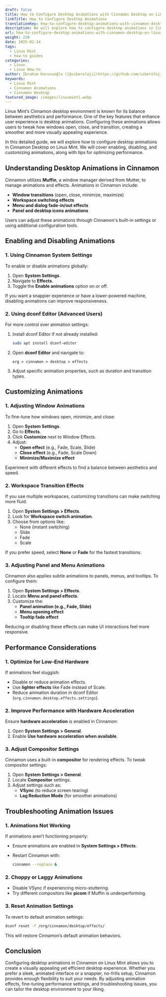 ```yaml
---
draft: false
title: How to Configure Desktop Animations with Cinnamon Desktop on Linux Mint
linkTitle: How to Configure Desktop Animations
translationKey: how-to-configure-desktop-animations-with-cinnamon-desktop-on-linux-mint
description: We will explore how to configure desktop animations in Cinnamon Desktop on Linux Mint.
url: how-to-configure-desktop-animations-with-cinnamon-desktop-on-linux-mint
weight: 220
date: 2025-02-14
tags:
  - Linux Mint
  - how-to guides
categories:
  - Linux
  - Linux How-to
author: İbrahim Korucuoğlu ([@siberoloji](https://github.com/siberoloji))
keywords:
  - Linux Mint
  - Cinnamon Animations
  - Cinnamon Desktop
featured_image: /images/linuxmint1.webp
---
```

Linux Mint’s Cinnamon desktop environment is known for its balance between aesthetics and performance. One of the key features that enhance user experience is desktop animations. Configuring these animations allows users to tweak how windows open, close, and transition, creating a smoother and more visually appealing experience.

In this detailed guide, we will explore how to configure desktop animations in Cinnamon Desktop on Linux Mint. We will cover enabling, disabling, and customizing animations, along with tips for optimizing performance.

## Understanding Desktop Animations in Cinnamon

Cinnamon utilizes **Muffin**, a window manager derived from Mutter, to manage animations and effects. Animations in Cinnamon include:

- **Window transitions** (open, close, minimize, maximize)
- **Workspace switching effects**
- **Menu and dialog fade-in/out effects**
- **Panel and desktop icons animations**

Users can adjust these animations through Cinnamon's built-in settings or using additional configuration tools.

## Enabling and Disabling Animations

### 1. Using Cinnamon System Settings

To enable or disable animations globally:

1. Open **System Settings**.
2. Navigate to **Effects**.
3. Toggle the **Enable animations** option on or off.

If you want a snappier experience or have a lower-powered machine, disabling animations can improve responsiveness.

### 2. Using dconf Editor (Advanced Users)

For more control over animation settings:

1. Install dconf Editor if not already installed:

   ```bash
   sudo apt install dconf-editor
   ```

2. Open **dconf Editor** and navigate to:

   ```
   org > cinnamon > desktop > effects
   ```

3. Adjust specific animation properties, such as duration and transition types.

## Customizing Animations

### 1. Adjusting Window Animations

To fine-tune how windows open, minimize, and close:

1. Open **System Settings**.
2. Go to **Effects**.
3. Click **Customize** next to Window Effects.
4. Adjust:
   - **Open effect** (e.g., Fade, Scale, Slide)
   - **Close effect** (e.g., Fade, Scale Down)
   - **Minimize/Maximize effect**

Experiment with different effects to find a balance between aesthetics and speed.

### 2. Workspace Transition Effects

If you use multiple workspaces, customizing transitions can make switching more fluid.

1. Open **System Settings > Effects**.
2. Look for **Workspace switch animation**.
3. Choose from options like:
   - None (instant switching)
   - Slide
   - Fade
   - Scale

If you prefer speed, select **None** or **Fade** for the fastest transitions.

### 3. Adjusting Panel and Menu Animations

Cinnamon also applies subtle animations to panels, menus, and tooltips. To configure them:

1. Open **System Settings > Effects**.
2. Locate **Menu and panel effects**.
3. Customize the:
   - **Panel animation (e.g., Fade, Slide)**
   - **Menu opening effect**
   - **Tooltip fade effect**

Reducing or disabling these effects can make UI interactions feel more responsive.

## Performance Considerations

### 1. Optimize for Low-End Hardware

If animations feel sluggish:

- Disable or reduce animation effects.
- Use **lighter effects** like Fade instead of Scale.
- Reduce animation duration in dconf Editor (`org.cinnamon.desktop.effects.settings`).

### 2. Improve Performance with Hardware Acceleration

Ensure **hardware acceleration** is enabled in Cinnamon:

1. Open **System Settings > General**.
2. Enable **Use hardware acceleration when available**.

### 3. Adjust Compositor Settings

Cinnamon uses a built-in **compositor** for rendering effects. To tweak compositor settings:

1. Open **System Settings > General**.
2. Locate **Compositor** settings.
3. Adjust settings such as:
   - **VSync** (to reduce screen tearing)
   - **Lag Reduction Mode** (for smoother animations)

## Troubleshooting Animation Issues

### 1. Animations Not Working

If animations aren’t functioning properly:

- Ensure animations are enabled in **System Settings > Effects**.
- Restart Cinnamon with:

  ```bash
  cinnamon --replace &
  ```

### 2. Choppy or Laggy Animations

- Disable VSync if experiencing micro-stuttering.
- Try different compositors like **picom** if Muffin is underperforming.

### 3. Reset Animation Settings

To revert to default animation settings:

```bash
dconf reset -f /org/cinnamon/desktop/effects/
```

This will restore Cinnamon’s default animation behaviors.

## Conclusion

Configuring desktop animations in Cinnamon on Linux Mint allows you to create a visually appealing yet efficient desktop experience. Whether you prefer a sleek, animated interface or a snappier, no-frills setup, Cinnamon provides enough flexibility to suit your needs. By adjusting animation effects, fine-tuning performance settings, and troubleshooting issues, you can tailor the desktop environment to your liking.

